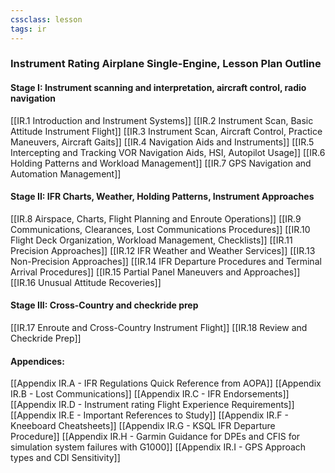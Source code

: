 ```yaml
---
cssclass: lesson
tags: ir
---
```

### Instrument Rating Airplane Single-Engine, Lesson Plan Outline

#### Stage I: Instrument scanning and interpretation, aircraft control, radio navigation 
[[IR.1 Introduction and Instrument Systems]]
[[IR.2 Instrument Scan, Basic Attitude Instrument Flight]]
[[IR.3 Instrument Scan, Aircraft Control, Practice Maneuvers, Aircraft Gaits]]
[[IR.4 Navigation Aids and Instruments]]
[[IR.5 Intercepting and Tracking VOR Navigation Aids, HSI, Autopilot Usage]]
[[IR.6 Holding Patterns and Workload Management]]
[[IR.7 GPS Navigation and Automation Management]]

#### Stage II: IFR Charts, Weather, Holding Patterns, Instrument Approaches
[[IR.8 Airspace, Charts, Flight Planning and Enroute Operations]]
[[IR.9 Communications, Clearances, Lost Communications Procedures]]
[[IR.10 Flight Deck Organization, Workload Management, Checklists]]
[[IR.11 Precision Approaches]]
[[IR.12 IFR Weather and Weather Services]]
[[IR.13 Non-Precision Approaches]]
[[IR.14 IFR Departure Procedures and Terminal Arrival Procedures]]
[[IR.15 Partial Panel Maneuvers and Approaches]]
[[IR.16 Unusual Attitude Recoveries]]

#### Stage III: Cross-Country and checkride prep 
[[IR.17 Enroute and Cross-Country Instrument Flight]]
[[IR.18 Review and Checkride Prep]]

#### Appendices: 
[[Appendix IR.A - IFR Regulations Quick Reference from AOPA]]
[[Appendix IR.B - Lost Communications]]
[[Appendix IR.C - IFR Endorsements]]
[[Appendix IR.D - Instrument rating Flight Experience Requirements]]
[[Appendix IR.E - Important References to Study]]
[[Appendix IR.F - Kneeboard Cheatsheets]]
[[Appendix IR.G - KSQL IFR Departure Procedure]]
[[Appendix IR.H - Garmin Guidance for DPEs and CFIS for simulation system failures with G1000]]
[[Appendix IR.I - GPS Approach types and CDI Sensitivity]]
